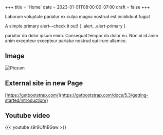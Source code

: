 +++
title = 'Home'
date = 2023-01-01T08:00:00-07:00
draft = false
+++

Laborum voluptate pariatur ex culpa magna nostrud est incididunt fugiat

A simple primary alert—check it out!
{ .alert, .alert-primary }

pariatur do dolor ipsum enim. Consequat tempor do dolor eu. Non id id anim anim
excepteur excepteur pariatur nostrud qui irure ullamco.

## Image

![Picsum](https://picsum.photos/200/300)

## External site in new Page

[https://getbootstrap.com/](https://getbootstrap.com/docs/5.3/getting-started/introduction/)

## Youtube video

{{< youtube s9r9UfhBGaw >}}
